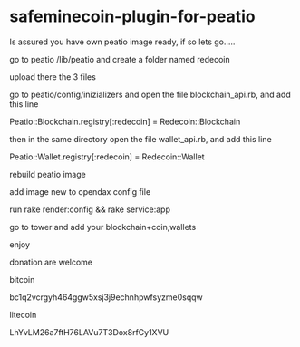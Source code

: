 # safeminecoin-plugin-for-peatio

Is assured you have own peatio image ready, if so lets go.....

go to peatio /lib/peatio and create a folder named redecoin

upload there the 3 files

go to peatio/config/inizializers and open the file blockchain_api.rb, and add this line

Peatio::Blockchain.registry[:redecoin] = Redecoin::Blockchain

then in the same directory open the file wallet_api.rb, and add this line

Peatio::Wallet.registry[:redecoin] = Redecoin::Wallet

rebuild peatio image

add image new to opendax config file

run    rake render:config && rake service:app

go to tower and add your blockchain+coin,wallets

enjoy

donation are welcome

bitcoin

bc1q2vcrgyh464ggw5xsj3j9echnhpwfsyzme0sqqw

litecoin

LhYvLM26a7ftH76LAVu7T3Dox8rfCy1XVU


